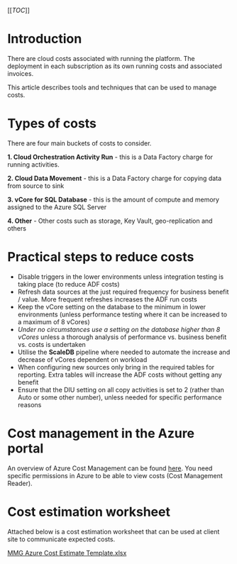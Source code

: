 [[_TOC_]]

# Introduction

There are cloud costs associated with running the platform. The deployment in each subscription as its own running costs and associated invoices.

This article describes tools and techniques that can be used to manage costs.

# Types of costs

There are four main buckets of costs to consider.

**1. Cloud Orchestration Activity Run** - this is a Data Factory charge for running activities.

**2. Cloud Data Movement** - this is a Data Factory charge for copying data from source to sink

**3. vCore for SQL Database** - this is the amount of compute and memory assigned to the Azure SQL Server

**4. Other** - Other costs such as storage, Key Vault, geo-replication and others


# Practical steps to reduce costs

- Disable triggers in the lower environments unless integration testing is taking place (to reduce ADF costs)
- Refresh data sources at the just required frequency for business benefit / value. More frequent refreshes increases the ADF run costs
- Keep the vCore setting on the database to the minimum in lower environments (unless performance testing where it can be increased to a maximum of 8 vCores)
- _Under no circumstances use a setting on the database higher than 8 vCores_ unless a thorough analysis of performance vs. business benefit vs. costs is undertaken
- Utilise the **ScaleDB** pipeline where needed to automate the increase and decrease of vCores dependent on workload
- When configuring new sources only bring in the required tables for reporting. Extra tables will increase the ADF costs without getting any benefit
- Ensure that the DIU setting on all copy activities is set to 2 (rather than Auto or some other number), unless needed for specific performance reasons

# Cost management in the Azure portal

An overview of Azure Cost Management can be found [here](https://docs.microsoft.com/en-us/azure/cost-management-billing/cost-management-billing-overview). You need specific permissions in Azure to be able to view costs (Cost Management Reader).

# Cost estimation worksheet

Attached below is a cost estimation worksheet that can be used at client site to communicate expected costs.

[MMG Azure Cost Estimate Template.xlsx](/.attachments/MMG%20Azure%20Cost%20Estimate%20Template-1d046d08-11fe-457a-b135-abfd286b464d.xlsx)
